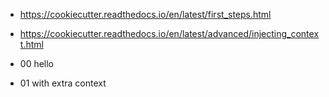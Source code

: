 - https://cookiecutter.readthedocs.io/en/latest/first_steps.html
- https://cookiecutter.readthedocs.io/en/latest/advanced/injecting_context.html

- 00 hello
- 01 with extra context

